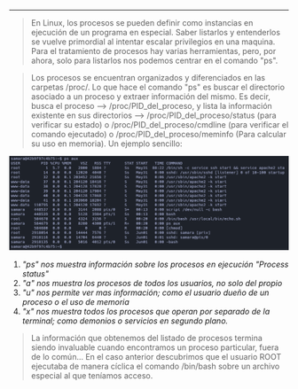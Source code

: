 
--------------

>En Linux, los procesos se pueden definir como instancias en ejecución de un programa en especial. Saber listarlos y entenderlos se vuelve primordial al intentar escalar privilegios en una maquina.
>Para el tratamiento de procesos hay varias herramientas, pero, por ahora, solo para listarlos nos podemos centrar en el comando "ps".

>Los procesos se encuentran organizados y diferenciados en las carpetas /proc/. Lo que hace el comando "ps" es buscar el directorio asociado a un proceso y extraer información del mismo. Es decir, busca el proceso --> /proc/PID_del_proceso, y lista la información existente en sus directorios --> /proc/PID_del_proceso/status (para verificar su estado) o /proc/PID_del_proceso/cmdline (para verificar el comando ejecutado) o /proc/PID_del_proceso/meminfo (Para calcular su uso en memoria).
>Un ejemplo sencillo:

![\1](/Attachments/Pasted%20image%2020250601172111.png)
1. _"ps" nos muestra información sobre los procesos en ejecución "Process status"_
2. _"a" nos muestra los procesos de todos los usuarios, no solo del propio_
3. _"u" nos permite ver mas información; como el usuario dueño de un proceso o el uso de memoria_
4. _"x" nos muestra todos los procesos que operan por separado de la terminal; como demonios o servicios en segundo plano._

>La información que obtenemos del listado de procesos termina siendo invaluable cuando encontramos un proceso particular, fuera de lo común...
>En el caso anterior descubrimos que el usuario ROOT ejecutaba de manera cíclica el comando /bin/bash sobre un archivo especial al que teníamos acceso.